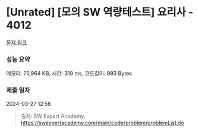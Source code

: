 # [Unrated] [모의 SW 역량테스트] 요리사 - 4012 

[문제 링크](https://swexpertacademy.com/main/code/problem/problemDetail.do?contestProbId=AWIeUtVakTMDFAVH) 

### 성능 요약

메모리: 75,964 KB, 시간: 310 ms, 코드길이: 993 Bytes

### 제출 일자

2024-03-27 12:58



> 출처: SW Expert Academy, https://swexpertacademy.com/main/code/problem/problemList.do